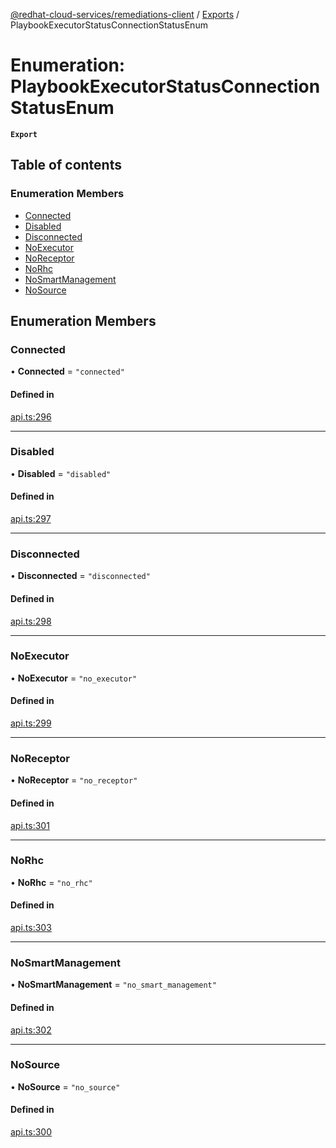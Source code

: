 [@redhat-cloud-services/remediations-client](../README.md) / [Exports](../modules.md) / PlaybookExecutorStatusConnectionStatusEnum

# Enumeration: PlaybookExecutorStatusConnectionStatusEnum

**`Export`**

## Table of contents

### Enumeration Members

- [Connected](PlaybookExecutorStatusConnectionStatusEnum.md#connected)
- [Disabled](PlaybookExecutorStatusConnectionStatusEnum.md#disabled)
- [Disconnected](PlaybookExecutorStatusConnectionStatusEnum.md#disconnected)
- [NoExecutor](PlaybookExecutorStatusConnectionStatusEnum.md#noexecutor)
- [NoReceptor](PlaybookExecutorStatusConnectionStatusEnum.md#noreceptor)
- [NoRhc](PlaybookExecutorStatusConnectionStatusEnum.md#norhc)
- [NoSmartManagement](PlaybookExecutorStatusConnectionStatusEnum.md#nosmartmanagement)
- [NoSource](PlaybookExecutorStatusConnectionStatusEnum.md#nosource)

## Enumeration Members

### Connected

• **Connected** = ``"connected"``

#### Defined in

[api.ts:296](https://github.com/RedHatInsights/javascript-clients/blob/master/packages/remediations/api.ts#L296)

___

### Disabled

• **Disabled** = ``"disabled"``

#### Defined in

[api.ts:297](https://github.com/RedHatInsights/javascript-clients/blob/master/packages/remediations/api.ts#L297)

___

### Disconnected

• **Disconnected** = ``"disconnected"``

#### Defined in

[api.ts:298](https://github.com/RedHatInsights/javascript-clients/blob/master/packages/remediations/api.ts#L298)

___

### NoExecutor

• **NoExecutor** = ``"no_executor"``

#### Defined in

[api.ts:299](https://github.com/RedHatInsights/javascript-clients/blob/master/packages/remediations/api.ts#L299)

___

### NoReceptor

• **NoReceptor** = ``"no_receptor"``

#### Defined in

[api.ts:301](https://github.com/RedHatInsights/javascript-clients/blob/master/packages/remediations/api.ts#L301)

___

### NoRhc

• **NoRhc** = ``"no_rhc"``

#### Defined in

[api.ts:303](https://github.com/RedHatInsights/javascript-clients/blob/master/packages/remediations/api.ts#L303)

___

### NoSmartManagement

• **NoSmartManagement** = ``"no_smart_management"``

#### Defined in

[api.ts:302](https://github.com/RedHatInsights/javascript-clients/blob/master/packages/remediations/api.ts#L302)

___

### NoSource

• **NoSource** = ``"no_source"``

#### Defined in

[api.ts:300](https://github.com/RedHatInsights/javascript-clients/blob/master/packages/remediations/api.ts#L300)
